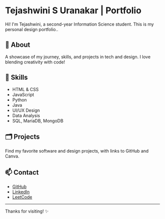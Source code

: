 # Tejashwini S Uranakar | Portfolio

Hi! I'm Tejashwini, a second-year Information Science student. This is my personal design portfolio..

## 🌸 About
A showcase of my journey, skills, and projects in tech and design. I love blending creativity with code!

## 🚀 Skills
- HTML & CSS
- JavaScript
- Python
- Java
- UI/UX Design
- Data Analysis
- SQL, MariaDB, MongoDB

## 🗂️ Projects
Find my favorite software and design projects, with links to GitHub and Canva.

## 📫 Contact
- [GitHub](https://github.com/Tejashwini2406)
- [LinkedIn](https://www.linkedin.com/in/tejashwini-s-uranakar-9b84482a0/)
- [LeetCode](https://leetcode.com/u/Wini_2401/)

---

Thanks for visiting! ✨
